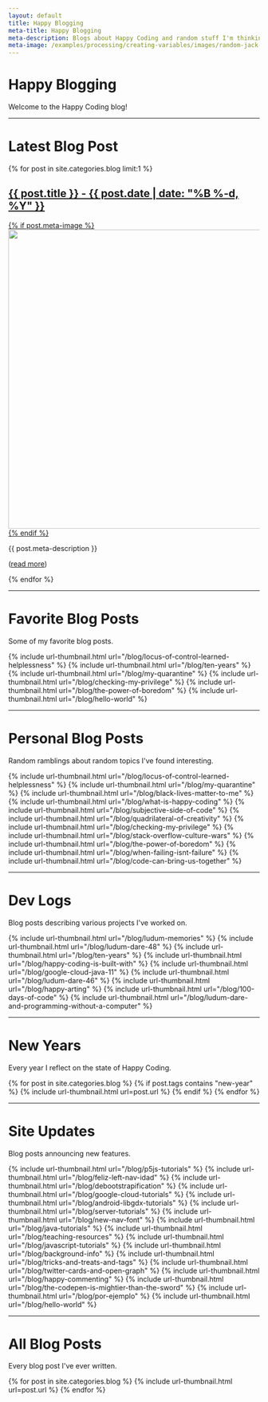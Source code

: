 ```yaml
---
layout: default
title: Happy Blogging
meta-title: Happy Blogging
meta-description: Blogs about Happy Coding and random stuff I'm thinking about.
meta-image: /examples/processing/creating-variables/images/random-jack-o-lantern-2.png
---
```


<style>
.blog-thumbnail{
  width: 600px;	
}
</style>

# Happy Blogging

Welcome to the Happy Coding blog!

---

# Latest Blog Post

{% for post in site.categories.blog limit:1 %}
<div>
  <a href="{{ post.url }}" title="{{ post.title }}">
    <h2>{{ post.title }} - {{ post.date | date: "%B %-d, %Y" }}</h2>
    {% if post.meta-image %}
      <img class="blog-thumbnail" src="{{ post.meta-image }}" />
    {% endif %}
  </a>
  <p>{{ post.meta-description }}</p>
  <p>(<a href="{{ post.url }}">read more</a>)</p>
</div>
{% endfor %}

---

# Favorite Blog Posts

Some of my favorite blog posts.

<div class="thumbnail-link-container">
{% include url-thumbnail.html url="/blog/locus-of-control-learned-helplessness" %}
{% include url-thumbnail.html url="/blog/ten-years" %}
{% include url-thumbnail.html url="/blog/my-quarantine" %}
{% include url-thumbnail.html url="/blog/checking-my-privilege" %}
{% include url-thumbnail.html url="/blog/the-power-of-boredom" %}
{% include url-thumbnail.html url="/blog/hello-world" %}
</div>

---

# Personal Blog Posts

Random ramblings about random topics I've found interesting.

<div class="thumbnail-link-container">
{% include url-thumbnail.html url="/blog/locus-of-control-learned-helplessness" %}
{% include url-thumbnail.html url="/blog/my-quarantine" %}
{% include url-thumbnail.html url="/blog/black-lives-matter-to-me" %}
{% include url-thumbnail.html url="/blog/what-is-happy-coding" %}
{% include url-thumbnail.html url="/blog/subjective-side-of-code" %}
{% include url-thumbnail.html url="/blog/quadrilateral-of-creativity" %}
{% include url-thumbnail.html url="/blog/checking-my-privilege" %}
{% include url-thumbnail.html url="/blog/stack-overflow-culture-wars" %}
{% include url-thumbnail.html url="/blog/the-power-of-boredom" %}
{% include url-thumbnail.html url="/blog/when-failing-isnt-failure" %}
{% include url-thumbnail.html url="/blog/code-can-bring-us-together" %}
</div>

---

# Dev Logs

Blog posts describing various projects I've worked on.

<div class="thumbnail-link-container">
{% include url-thumbnail.html url="/blog/ludum-memories" %}
{% include url-thumbnail.html url="/blog/ludum-dare-48" %}
{% include url-thumbnail.html url="/blog/ten-years" %}
{% include url-thumbnail.html url="/blog/happy-coding-is-built-with" %}
{% include url-thumbnail.html url="/blog/google-cloud-java-11" %}
{% include url-thumbnail.html url="/blog/ludum-dare-46" %}
{% include url-thumbnail.html url="/blog/happy-arting" %}
{% include url-thumbnail.html url="/blog/100-days-of-code" %}
{% include url-thumbnail.html url="/blog/ludum-dare-and-programming-without-a-computer" %}
</div>

---

# New Years

Every year I reflect on the state of Happy Coding.

<div class="thumbnail-link-container">
{% for post in site.categories.blog %}
  {% if post.tags contains "new-year" %}
    {% include url-thumbnail.html url=post.url %}
  {% endif %}
{% endfor %}
</div>

---

# Site Updates

Blog posts announcing new features.

<div class="thumbnail-link-container">
{% include url-thumbnail.html url="/blog/p5js-tutorials" %}
{% include url-thumbnail.html url="/blog/feliz-left-nav-idad" %}
{% include url-thumbnail.html url="/blog/debootstrapification" %}
{% include url-thumbnail.html url="/blog/google-cloud-tutorials" %}
{% include url-thumbnail.html url="/blog/android-libgdx-tutorials" %}
{% include url-thumbnail.html url="/blog/server-tutorials" %}
{% include url-thumbnail.html url="/blog/new-nav-font" %}
{% include url-thumbnail.html url="/blog/java-tutorials" %}
{% include url-thumbnail.html url="/blog/teaching-resources" %}
{% include url-thumbnail.html url="/blog/javascript-tutorials" %}
{% include url-thumbnail.html url="/blog/background-info" %}
{% include url-thumbnail.html url="/blog/tricks-and-treats-and-tags" %}
{% include url-thumbnail.html url="/blog/twitter-cards-and-open-graph" %}
{% include url-thumbnail.html url="/blog/happy-commenting" %}
{% include url-thumbnail.html url="/blog/the-codepen-is-mightier-than-the-sword" %}
{% include url-thumbnail.html url="/blog/por-ejemplo" %}
{% include url-thumbnail.html url="/blog/hello-world" %}
</div>

---

# All Blog Posts

Every blog post I've ever written.

<div class="thumbnail-link-container">
{% for post in site.categories.blog %}
  {% include url-thumbnail.html url=post.url %}
{% endfor %}
</div>
